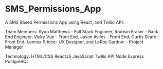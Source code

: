 # SMS_Permissions_App

A SMS Based Permissions App using React, and Twilio API.

Team Members: Ryan Matthews - Full Stack Engineer, Rodean Fraser - Back End Engineer, Vicky Vue - Front End, Jason Aviles - Front End, Curtis Scafe- Front End, Lennox Prince- UX Designer, and LeRoy Gardner - Project Manager 

Technology: 
HTML/CSS
ReactJS
JavaScript
Twilio API
Node 
Express
PostgreSQL

